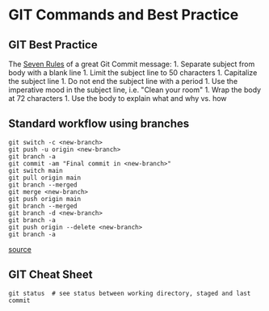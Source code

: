# GIT Commands and Best Practice

## GIT Best Practice

The [Seven Rules](https://cbea.ms/git-commit/#seven-rules) of a great Git Commit message:
    1. Separate subject from body with a blank line
    1. Limit the subject line to 50 characters
    1. Capitalize the subject line
    1. Do not end the subject line with a period
    1. Use the imperative mood in the subject line, i.e. "Clean your room"
    1. Wrap the body at 72 characters
    1. Use the body to explain what and why vs. how


## Standard workflow using branches

```
git switch -c <new-branch>
git push -u origin <new-branch>
git branch -a
git commit -am "Final commit in <new-branch>"
git switch main
git pull origin main
git branch --merged
git merge <new-branch>
git push origin main
git branch --merged
git branch -d <new-branch>
git branch -a
git push origin --delete <new-branch>
git branch -a
```
[source](https://youtu.be/HVsySz-h9r4?feature=shared&t=1270)

## GIT Cheat Sheet

```
git status  # see status between working directory, staged and last commit
```
